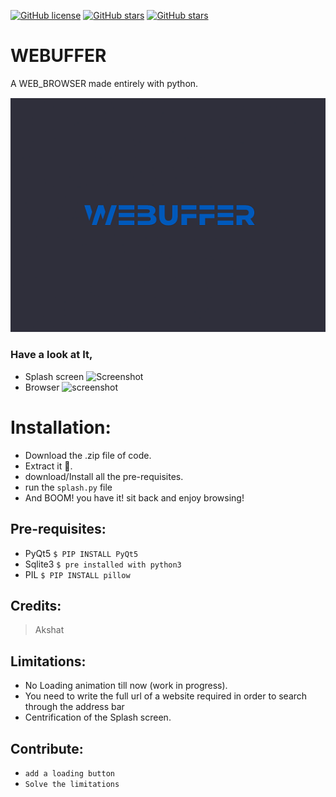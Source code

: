 [![GitHub license](https://img.shields.io/github/license/Akshat-unt/WEBUFFER?style=for-the-badge)](https://github.com/Akshat-unt/WEBUFFER/blob/main/LICENSE) [![GitHub stars](https://img.shields.io/github/stars/Akshat-unt/WEBUFFER?style=for-the-badge)](https://github.com/Akshat-unt/WEBUFFER/stargazers) [![GitHub stars](https://img.shields.io/github/stars/Akshat-unt/WEBUFFER?label=Contributors&style=for-the-badge)](https://github.com/Akshat-unt/WEBUFFER/stargazers)

# WEBUFFER

A WEB_BROWSER made entirely with python.

![Webuffer](splash.gif)

### Have a look at It,
 * Splash screen
![Screenshot](https://github.com/Akshat-unt/WEBUFFER/blob/8362d1cddaf989f35c7f74e9918e055900932502/Screenshot%20(13).png)
 * Browser
![screenshot](https://github.com/Akshat-unt/WEBUFFER/blob/8362d1cddaf989f35c7f74e9918e055900932502/Screenshot%20(10).png)

# Installation:
 * Download the .zip file of code.
 * Extract it 📂.
 * download/Install all the pre-requisites.
 * run the ``splash.py`` file
 * And BOOM! you have it! sit back and enjoy browsing!

## Pre-requisites: 
  * PyQt5     ``$ PIP INSTALL PyQt5``
  * Sqlite3   ``$ pre installed with python3``
  * PIL       ``$ PIP INSTALL pillow``

## Credits:
  > Akshat
  
## Limitations:
  * No Loading animation till now (work in progress).
  * You need to write the full url of a website required in order to search through the address bar
  * Centrification of the Splash screen.

## Contribute:
* ``add a loading button``
* ``Solve the limitations``
